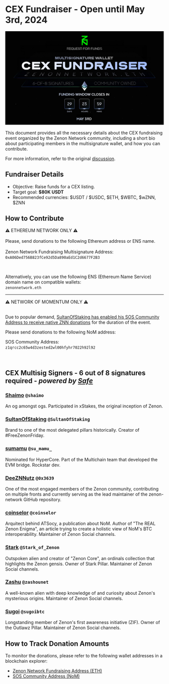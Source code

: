# CEX Fundraiser - Open until May 3rd, 2024

![CEX Fundraiser Infographic](archive/2024/media/cex_fundraiser.jpg)

This document provides all the necessary details about the CEX fundraising event organized by the Zenon Network community, including a short bio about participating members in the multisignature wallet, and how you can contribute.

For more information, refer to the original [discussion](https://forum.zenon.org/t/cex-fundraiser-open-until-may-3rd-2024).

## Fundraiser Details
- Objective: Raise funds for a CEX listing.
- Target goal: **$80K USDT**
- Recommended currencies: $USDT / $USDC, $ETH, $WBTC, $wZNN, $ZNN

## How to Contribute
:warning: ETHEREUM NETWORK ONLY :warning: <br>
<br>
Please, send donations to the following Ethereum address or ENS name.<br>
<br>
Zenon Network Fundraising Multisignature Address:<br>
`0xA06Ded756B823fCe92d5Da890aEd1C2d6677F2B3`

<br>

Alternatively, you can use the following ENS (Ethereum Name Service) domain name on compatible wallets:<br>
`zenonnetwork.eth`


---

⚠️ NETWORK OF MOMENTUM ONLY ⚠️<br>
<br>

Due to popular demand, [SultanOfStaking has enabled his SOS Community Address to receive native ZNN donations](https://twitter.com/sultanofstaking/status/1778099355821478357?s=61&t=Q30TfKSdOpq7z9EKyk_Dbg) for the duration of the event. <br>

Please send donations to the following NoM address:<br>

SOS Community Address: <br>
`z1qrcc2c65w4d3zested2wl00hfyhr7022h92l92`

<br>

## CEX Multisig Signers - 6 out of 8 signatures required - *powered by [Safe](safe.global)*


### [Shaimo](https://twitter.com/shaimo) `@shaimo`
An og amongst ogs. Participated in xStakes, the original inception of Zenon.

### [SultanOfStaking](https://twitter.com/SultanOfStaking) `@SultanOfStaking`
Brand to one of the most delegated pillars historically. Creator of #FreeZenonFriday.

### [sumamu](https://twitter.com/su_mamu_) `@su_mamu_`
Nominated for HyperCore. Part of the Multichain team that developed the EVM bridge. Rockstar dev.

### [DeeZNNutz](https://twitter.com/0x3639) `@0x3639`
One of the most engaged members of the Zenon community, contributing on multiple fronts and currently serving as the lead maintainer of the zenon-network GitHub repository.

### [coinselor](https://twitter.com/coinselor) `@coinselor`
Arquitect behind ATSocy, a publication about NoM. Author of "The REAL Zenon Enigma", an article trying to create a holistic view of NoM's BTC interoperability. Maintainer of Zenon Social channels.

### [Stark](https://twitter.com/Stark_of_Zenon) `@Stark_of_Zenon`
Outspoken alien and creator of "Zenon Core", an ordinals collection that highlights the Zenon gensis. Owner of Stark Pillar. Maintainer of Zenon Social channels.

### [Zashu](https://twitter.com/zashounet) `@zashounet`
A well-known alien with deep knowledge of and curiosity about Zenon's mysterious origins. Maintainer of Zenon Social channels.

### [Sugoi](https://twitter.com/sugoibtc) `@sugoibtc`
Longstanding member of Zenon's first awareness initiative (ZIF). Owner of the Outlawz Pillar. Maintainer of Zenon Social channels.

## How to Track Donation Amounts
To monitor the donations, please refer to the following wallet addresses in a blockchain explorer:
- [Zenon Network Fundraising Address (ETH)](https://etherscan.io/address/0xA06Ded756B823fCe92d5Da890aEd1C2d6677F2B3)
- [SOS Community Address (NoM)](https://zenonhub.io/explorer/account/z1qrcc2c65w4d3zested2wl00hfyhr7022h92l92)

